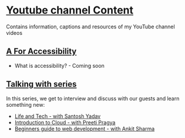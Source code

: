 # [Youtube channel Content](https://www.youtube.com/channel/UCzv8q9-tSIQuTDzgB1BgXMQ)
Contains information, captions and resources of my YouTube channel videos

## [A For Accessibility](https://www.youtube.com/watch?v=q1nQ0VA4vYw&list=PLS4ZXsZEb51apvOoBE_HukoWpcDXnGJ7y)
- What is accessibility? - Coming soon

## [Talking with series](https://www.youtube.com/playlist?list=PLS4ZXsZEb51Ze78JH1jLxUiDLBXODuJfe)
In this series, we get to interview and discuss with our guests and learn something new:
- [Life and Tech - with Santosh Yadav](https://github.com/anuk79/youtube-content/blob/main/Talking%20with%20Series/Life_and_tech_with_Santosh/index.md)
- [Introduction to Cloud - with Preeti Pragya](https://github.com/anuk79/youtube-content/blob/main/Talking%20with%20Series/Introduction_to_cloud_with_Preeti/index.md)
- [Beginners guide to web development - with Ankit Sharma](https://github.com/anuk79/youtube-content/blob/main/Talking%20with%20Series/Beginners_guide_to_web_development_with_Ankit/index.md)

